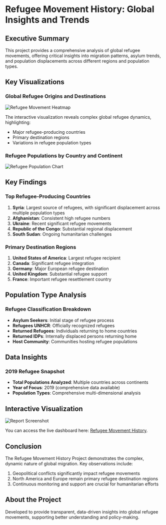 # Refugee Movement History: Global Insights and Trends

## Executive Summary

This project provides a comprehensive analysis of global refugee movements, offering critical insights into migration patterns, asylum trends, and population displacements across different regions and population types.

## Key Visualizations

### Global Refugee Origins and Destinations
![Refugee Movement Heatmap](/path/to/heatmap-image.png)

The interactive visualization reveals complex global refugee dynamics, highlighting:
- Major refugee-producing countries
- Primary destination regions
- Variations in refugee population types

### Refugee Populations by Country and Continent
![Refugee Population Chart](/path/to/population-chart.png)

## Key Findings

### Top Refugee-Producing Countries
1. **Syria**: Largest source of refugees, with significant displacement across multiple population types
2. **Afghanistan**: Consistent high refugee numbers
3. **Ukraine**: Recent significant refugee movements
4. **Republic of the Congo**: Substantial regional displacement
5. **South Sudan**: Ongoing humanitarian challenges

### Primary Destination Regions
1. **United States of America**: Largest refugee recipient
2. **Canada**: Significant refugee integration
3. **Germany**: Major European refugee destination
4. **United Kingdom**: Substantial refugee support
5. **France**: Important refugee resettlement country

## Population Type Analysis

### Refugee Classification Breakdown
- **Asylum Seekers**: Initial stage of refugee process
- **Refugees UNHCR**: Officially recognized refugees
- **Returned Refugees**: Individuals returning to home countries
- **Returned IDPs**: Internally displaced persons returning home
- **Host Community**: Communities hosting refugee populations

## Data Insights

### 2019 Refugee Snapshot
- **Total Populations Analyzed**: Multiple countries across continents
- **Year of Focus**: 2019 (comprehensive data available)
- **Population Types**: Comprehensive multi-dimensional analysis

## Interactive Visualization

![Report Screenshot]([https://raw.githubusercontent.com/Darshanamishra/Images/main/dashboard-sales.png](https://github.com/Darshanamishra/Refugee-Movement-History/blob/main/Filters%20Tools/Home.png))

You can access the live dashboard here: [Refugee Movement History](https://app.powerbi.com/view?r=eyJrIjoiYjU1ZTJlMDYtZGI4MC00YWY1LTg2ZmYtODk2YjE5OGI2YzYxIiwidCI6ImViZTAyOTY0LTUwZWUtNGI3MS1iYjA3LWYyYjQ2YWZlN2QxMiJ9).

## Conclusion

The Refugee Movement History Project demonstrates the complex, dynamic nature of global migration. Key observations include:

1. Geopolitical conflicts significantly impact refugee movements
2. North America and Europe remain primary refugee destination regions
3. Continuous monitoring and support are crucial for humanitarian efforts


## About the Project
Developed to provide transparent, data-driven insights into global refugee movements, supporting better understanding and policy-making.
